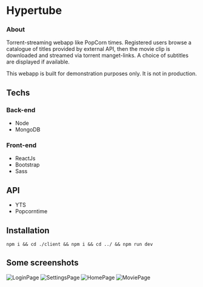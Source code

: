 # Hypertube

### About

Torrent-streaming webapp like PopCorn times. Registered users browse a catalogue of titles provided by external API, then the movie clip is downloaded and streamed via torrent manget-links. A choice of subtitles are displayed if available.

This webapp is built for demonstration purposes only. It is not in production.

## Techs

### Back-end

- Node
- MongoDB

### Front-end

- ReactJs
- Bootstrap
- Sass

## API

- YTS
- Popcorntime

## Installation

`npm i && cd ./client && npm i && cd ../ && npm run dev`

## Some screenshots

![LoginPage](https://i.imgur.com/KT1w5Vo.png)
![SettingsPage](https://i.imgur.com/SPvqf1a.png)
![HomePage](https://i.imgur.com/jZMHka0.png)
![MoviePage](https://i.imgur.com/ROwBlps.png)
